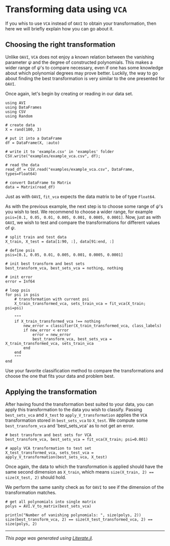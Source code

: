 # Transforming data using $\texttt{VCA}$
If you whis to use $\texttt{VCA}$ instead of $\texttt{OAVI}$ to obtain your transformation, then here we will briefly explain how you can go about it.

## Choosing the right transformation
Unlike $\texttt{OAVI}$, $\texttt{VCA}$ does not enjoy a known relation between the vanishing parameter $\psi$ and the degree of constructed polynomials. This makes a wider range of $\psi$'s to compare necessary, even if one has some knowledge about which polynomial degrees may prove better. Luckily, the way to go about finding the best transformation is very similar to the one presented for $\texttt{OAVI}$.

Once again, let's begin by creating or reading in our data set.

````@example docs_vca_transformation
using AVI
using DataFrames
using CSV
using Random

# create data
X = rand(100, 3)

# put it into a DataFrame
df = DataFrame(X, :auto)

# write it to 'example.csv' in 'examples' folder
CSV.write("examples/example_vca.csv", df);

# read the data
read_df = CSV.read("examples/example_vca.csv", DataFrame, types=Float64)

# convert DataFrame to Matrix
data = Matrix(read_df)
````

Just as with $\texttt{OAVI}$, `fit_vca` expects the data matrix to be of type `Float64`.

As with the previous example, the next step is to choose some range of $\psi$'s you wish to test. We recommend to choose a wider range, for example `psis=[0.1, 0.05, 0.01, 0.005, 0.001, 0.0005, 0.0001]`. Now, just as with $\texttt{OAVI}$, we wish to test and compare the transformations for different values of $\psi$.

````@example docs_vca_transformation
# split train and test data
X_train, X_test = data[1:90, :], data[91:end, :]

# define psis
psis=[0.1, 0.05, 0.01, 0.005, 0.001, 0.0005, 0.0001]

# init best transform and best sets
best_transform_vca, best_sets_vca = nothing, nothing

# init error
error = Inf64

# loop psis
for psi in psis
    # transformation with current psi
    X_train_transformed_vca, sets_train_vca = fit_vca(X_train; psi=psi)

    """
    if X_train_transformed_vca !== nothing
        new_error = classifier(X_train_transformed_vca, class_labels)
        if new_error < error
            error = new_error
            best_transform_vca, best_sets_vca = X_train_transformed_vca, sets_train_vca
        end
    end
    """
end
````

Use your favorite classification method to compare the transformations and choose the one that fits your data and problem best.

## Applying the transformation
After having found the transformation best suited to your data, you can apply this transformation to the data you wish to classify. Passing `best_sets_vca` and `X_test` to `apply_V_transformation` applies the $\texttt{VCA}$ transformation stored in `best_sets_vca` to `X_test`. We compute some `best_transform_vca` and 'best_sets_vca' as to not get an error.

````@example docs_vca_transformation
# best transform and best sets for VCA
best_transform_vca, best_sets_vca = fit_vca(X_train; psi=0.001)

# apply VCA transformation to test set
X_test_transformed_vca, sets_test_vca = apply_V_transformation(best_sets_vca, X_test)
````

Once again, the data to which the transformation is applied should have the same second dimension as `X_train`, which means `size(X_train, 2) == size(X_test, 2)` should hold.

We perform the same sanity check as for $\texttt{OAVI}$ to see if the dimension of the transformation matches.

````@example docs_vca_transformation
# get all polynomials into single matrix
polys = AVI.V_to_matrix(best_sets_vca)

println("Number of vanishing polynomials: ", size(polys, 2))
size(best_transform_vca, 2) == size(X_test_transformed_vca, 2) == size(polys, 2)
````

---

*This page was generated using [Literate.jl](https://github.com/fredrikekre/Literate.jl).*


